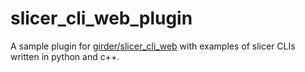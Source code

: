 # slicer_cli_web_plugin
A sample plugin for [girder/slicer_cli_web](https://github.com/girder/slicer_cli_web)
with examples of slicer CLIs written in python and c++.
